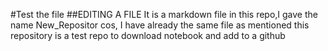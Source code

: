 #Test the file 
##EDITING A FILE
It is a markdown file in this repo,I gave the name 
New_Repositor cos, I have already the same file as mentioned
this repository is a test repo to download notebook and add to a github
